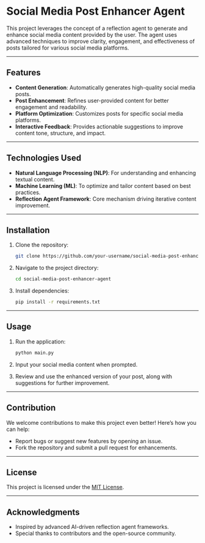 # Social Media Post Enhancer Agent

This project leverages the concept of a reflection agent to generate and enhance social media content provided by the user. The agent uses advanced techniques to improve clarity, engagement, and effectiveness of posts tailored for various social media platforms.

---

## Features
- **Content Generation**: Automatically generates high-quality social media posts.
- **Post Enhancement**: Refines user-provided content for better engagement and readability.
- **Platform Optimization**: Customizes posts for specific social media platforms.
- **Interactive Feedback**: Provides actionable suggestions to improve content tone, structure, and impact.

---

## Technologies Used
- **Natural Language Processing (NLP)**: For understanding and enhancing textual content.
- **Machine Learning (ML)**: To optimize and tailor content based on best practices.
- **Reflection Agent Framework**: Core mechanism driving iterative content improvement.

---

## Installation

1. Clone the repository:
   ```bash
   git clone https://github.com/your-username/social-media-post-enhancer-agent.git
   ```

2. Navigate to the project directory:
   ```bash
   cd social-media-post-enhancer-agent
   ```

3. Install dependencies:
   ```bash
   pip install -r requirements.txt
   ```

---

## Usage

1. Run the application:
   ```bash
   python main.py
   ```

2. Input your social media content when prompted.

3. Review and use the enhanced version of your post, along with suggestions for further improvement.

---

## Contribution

We welcome contributions to make this project even better! Here’s how you can help:
- Report bugs or suggest new features by opening an issue.
- Fork the repository and submit a pull request for enhancements.

---

## License

This project is licensed under the [MIT License](LICENSE).

---

## Acknowledgments

- Inspired by advanced AI-driven reflection agent frameworks.
- Special thanks to contributors and the open-source community.
